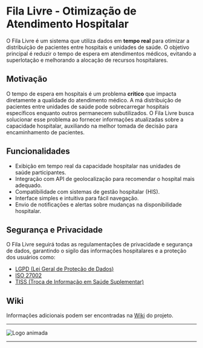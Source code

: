 # Fila Livre - Otimização de Atendimento Hospitalar

O Fila Livre é um sistema que utiliza dados em **tempo real** para otimizar a distribuição de pacientes entre hospitais e unidades de saúde. O objetivo principal é reduzir o tempo de espera em atendimentos médicos, evitando a superlotação e melhorando a alocação de recursos hospitalares.

## Motivação
O tempo de espera em hospitais é um problema **crítico** que impacta diretamente a qualidade do atendimento médico. A má distribuição de pacientes entre unidades de saúde pode sobrecarregar hospitais específicos enquanto outros permanecem subutilizados. O Fila Livre busca solucionar esse problema ao fornecer informações atualizadas sobre a capacidade hospitalar, auxiliando na melhor tomada de decisão para encaminhamento de pacientes.

## Funcionalidades
- Exibição em tempo real da capacidade hospitalar nas unidades de saúde participantes.
- Integração com API de geolocalização para recomendar o hospital mais adequado.
- Compatibilidade com sistemas de gestão hospitalar (HIS).
- Interface simples e intuitiva para fácil navegação.
- Envio de notificações e alertas sobre mudanças na disponibilidade hospitalar.

## Segurança e Privacidade
O Fila Livre seguirá todas as regulamentações de privacidade e segurança de dados, garantindo o sigilo das informações hospitalares e a proteção dos usuários como:
- [LGPD (Lei Geral de Proteção de Dados)](https://www.planalto.gov.br/ccivil_03/_ato2015-2018/2018/lei/L13709compilado.htm)
- [ISO 27002](https://github.com/user-attachments/files/19143372/d3d149.pdf)
- [TISS (Troca de Informação em Saúde Suplementar)](https://www.gov.br/ans/pt-br/assuntos/prestadores/padrao-para-troca-de-informacao-de-saude-suplementar-2013-tiss/padrao-tiss-janeiro-2025)

## Wiki
Informações adicionais podem ser encontradas na [Wiki](https://github.com/NeonBrasil/Fila-Livre/wiki) do projeto.
***

![Logo animada](https://github.com/user-attachments/assets/a67f1a28-26b8-4b91-a297-19da6a8b7362)


***

